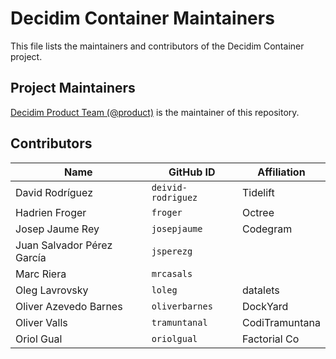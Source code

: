 # Decidim Container Maintainers

This file lists the maintainers and contributors of the Decidim Container project.

## Project Maintainers

[Decidim Product Team (@product)](https://meta.decidim.org/profiles/product/members) is the maintainer of this repository.

## Contributors

| Name                       | GitHub ID          | Affiliation    |
| -------------------------- | ------------------ | -------------- |
| David Rodríguez            | `deivid-rodriguez` | Tidelift       |
| Hadrien Froger             | `froger`           | Octree         |
| Josep Jaume Rey            | `josepjaume`       | Codegram       |
| Juan Salvador Pérez García | `jsperezg`         |                |
| Marc Riera                 | `mrcasals`         |                |
| Oleg Lavrovsky             | `loleg`            | datalets       |
| Oliver Azevedo Barnes      | `oliverbarnes`     | DockYard       |
| Oliver Valls               | `tramuntanal`      | CodiTramuntana |
| Oriol Gual                 | `oriolgual`        | Factorial Co   |
